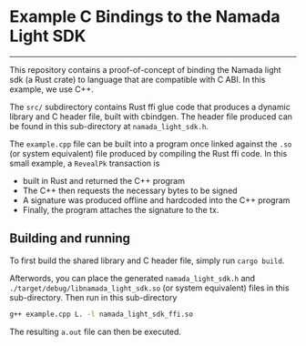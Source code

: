 # Example C Bindings to the Namada Light SDK

---
This repository contains a proof-of-concept of binding the Namada light sdk (a Rust crate) to language that 
are compatible with C ABI. In this example, we use C++.

The `src/` subdirectory contains Rust ffi glue code that produces a dynamic library and C header file, built
with cbindgen. The header file produced can be found  in this sub-directory at `namada_light_sdk.h`.

The `example.cpp` file can be built into a program once linked against the `.so` (or system equivalent) file
produced by compiling the Rust ffi code. In this small example, a `RevealPk` transaction is 
    
- built in Rust and returned the C++ program
- The C++ then requests the necessary bytes to be signed
- A signature was produced offline and hardcoded into the C++ program
- Finally, the program attaches the signature to the tx.

## Building and running

To first build the shared library and C header file, simply run ```cargo build```.

Afterwords, you can place the generated `namada_light_sdk.h` and `./target/debug/libnamada_light_sdk.so` 
(or system equivalent) files in this sub-directory. Then run in this sub-directory
```bash
g++ example.cpp L. -l namada_light_sdk_ffi.so
```
The resulting `a.out` file can then be executed.
